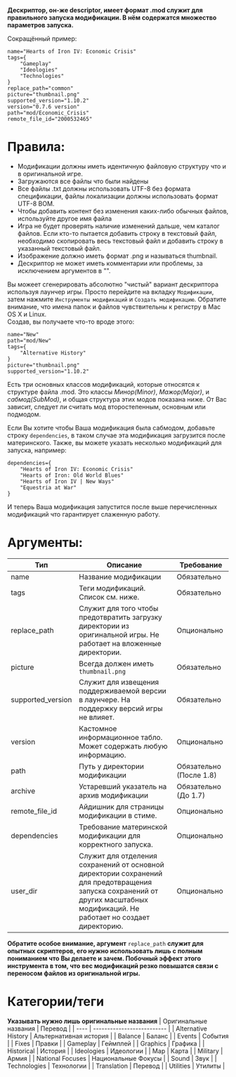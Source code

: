 **Дескриптор, он-же descriptor, имеет формат .mod служит для правильного запуска модификации. В нём содержатся множество параметров запуска.**

Сокращённый пример:
```
name="Hearts of Iron IV: Economic Crisis"
tags={
	"Gameplay"
	"Ideologies"
	"Technologies"
}
replace_path="common"
picture="thumbnail.png"
supported_version="1.10.2"
version="0.7.6 version"
path="mod/Economic_Crisis"
remote_file_id="2000532465"
```

# Правила:
* Модификации должны иметь идентичную файловую структуру что и в оригинальной игре.
* Загружаются все файлы что были найдены
* Все файлы .txt должны использовать UTF-8 без формата спецификации, файлы локализации должны использовать формат UTF-8 BOM.
* Чтобы добавить контент без изменения каких-либо обычных файлов, используйте другое имя файла
* Игра не будет проверять наличие изменений дальше, чем каталог файлов. Если кто-то пытается добавить строку в текстовый файл, необходимо скопировать весь текстовый файл и добавить строку в указанный текстовый файл.
* Изображение должно иметь формат .png и называться thumbnail.
* Дескриптор не может иметь комментарии или проблемы, за исключением аргументов в "".

Вы можеет сгенерировать абсолютно "чистый" вариант дескриптора используя лаунчер игры. Просто перейдите на вкладку `Модификации`, затем нажмите `Инструменты модификаций` и `Создать модификацию`. Обратите внимание, что имена папок и файлов чувствительны к регистру в Mac OS X и Linux.<br>
Создав, вы получаете что-то вроде этого:<br>
```
name="New"
path="mod/New"
tags={
	"Alternative History"
}
picture="thumbnail.png"
supported_version="1.10.2"
```
Есть три основных классов модификаций, которые относятся к структуре файла .mod. Это классы *Минор(Minor)*, *Мажор(Major)*, и *сабмод(SubMod)*, и общая структура этих модов показана ниже. От Вас зависит, следует ли считать мод второстепенным, основным или подмодом.

Если Вы хотите чтобы Ваша модификация была сабмодом, добавьте строку `dependencies`, в таком случае эта модификация загрузится после материнского.
Также, вы можете указать несколько модификаций для запуска, например:
```
dependencies={ 
	"Hearts of Iron IV: Economic Crisis"
	"Hearts of Iron: Old World Blues"
	"Hearts of Iron IV | New Ways"
	"Equestria at War"
}
```
И теперь Ваша модификация запустится после выше перечисленных модификаций что гарантирует слаженную работу.

# Аргументы:
| Тип  |           Описание         |  Требование |
| ---- | -------------------------- | ------ |
| name | Название модификации | Обязательно |
| tags | Теги модификаций. Список см. ниже. | Обязательно |
| replace_path | Служит для того чтобы предотвратить загрузку директории из оригинальной игры. Не работает на вложенные директории. | Опционально |
| picture | Всегда должен иметь `thumbnail.png`| Обязательно |
| supported_version | Служит для извещения поддерживаемой версии в лаунчере. На поддержку версий игры не влияет. | Обязательно |
| version | Кастомное информационное табло. Может содержать любую информацию. | Опционально |
| path | Путь у директории модификации | Обязательно (После 1.8) |
| archive | Устаревший указатель на архив модификации | Обязательно (До 1.7) |
| remote_file_id | Айдишник для страницы модификации в стиме. | Опционально |
| dependencies | Требование материнской модификации для корректного запуска. | Опционально |
| user_dir | Служит для отделения сохранений от основной директории сохранений для предотвращения запуска сохранений от других масштабных модификаций. Не работает но создает директорию. | Опционально |

**Обратите особое внимание, аргумент** `replace_path` **служит для опытных скриптеров, его нужно использовать лишь с полным пониманием что Вы делаете и зачем. Побочный эффект этого инструмента в том, что вес модификаций резко повышатся связи с переносом файлов из оригинальной игры.**

# Категории/теги
**Указывать нужно лишь оригинальные названия**
| Оригинальные названия  |           Перевод         |
| ---- | -------------------------- |
| Alternative History | Альтернативная история |
| Balance | Баланс |
| Events | События |
| Fixes | Правки |
| Gameplay | Геймплей |
| Graphics | Графика |
| Historical | История |
| Ideologies | Идеологии |
| Map | Карта |
| Military | Армия |
| National Focuses | Национальные Фокусы |
| Sound | Звук |
| Technologies | Технологии |
| Translation | Перевод |
| Utilities | Утилиты |

